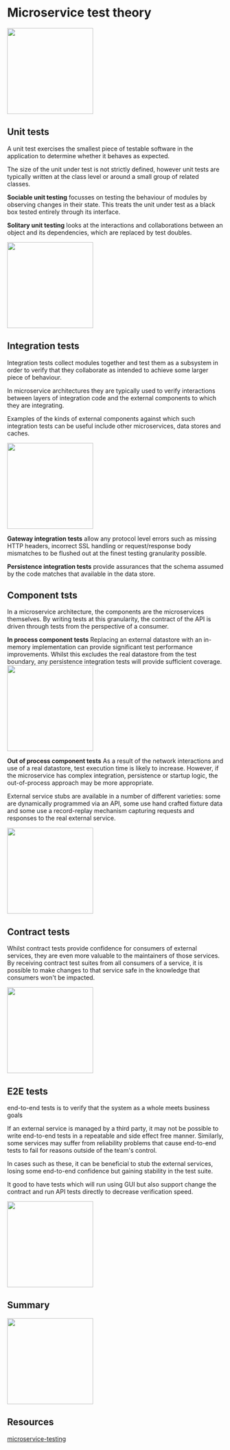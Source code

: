# Microservice test theory
<img src="https://github.com/khdevnet/testing/blob/main/docs/test-pyramid.png" width="200">

## Unit tests
A unit test exercises the smallest piece of testable software in the application to determine whether it behaves as expected.

The size of the unit under test is not strictly defined, however unit tests are typically written at the class level or around a small group of related classes. 

**Sociable unit testing** focusses on testing the behaviour of modules by observing changes in their state. This treats the unit under test as a black box tested entirely through its interface.

**Solitary unit testing** looks at the interactions and collaborations between an object and its dependencies, which are replaced by test doubles.

<img src="https://github.com/khdevnet/testing/blob/main/docs/unit-tests.png" width="200">

## Integration tests
Integration tests collect modules together and test them as a subsystem in order to verify that they collaborate as intended to achieve some larger piece of behaviour.

In microservice architectures they are typically used to verify interactions between layers of integration code and the external components to which they are integrating.

Examples of the kinds of external components against which such integration tests can be useful include other microservices, data stores and caches.

<img src="https://github.com/khdevnet/testing/blob/main/docs/integration-test-boundary.png" width="200">

**Gateway integration tests** allow any protocol level errors such as missing HTTP headers, incorrect SSL handling or request/response body mismatches to be flushed out at the finest testing granularity possible.

**Persistence integration tests** provide assurances that the schema assumed by the code matches that available in the data store.

## Component tsts
In a microservice architecture, the components are the microservices themselves. By writing tests at this granularity, the contract of the API is driven through tests from the perspective of a consumer.

**In process component tests**
Replacing an external datastore with an in-memory implementation can provide significant test performance improvements. Whilst this excludes the real datastore from the test boundary, any persistence integration tests will provide sufficient coverage.
<img src="https://github.com/khdevnet/testing/blob/main/docs/in-process-component-tests.png" width="200">

**Out of process component tests**
As a result of the network interactions and use of a real datastore, test execution time is likely to increase. However, if the microservice has complex integration, persistence or startup logic, the out-of-process approach may be more appropriate.

External service stubs are available in a number of different varieties: some are dynamically programmed via an API, some use hand crafted fixture data and some use a record-replay mechanism capturing requests and responses to the real external service.

<img src="https://github.com/khdevnet/testing/blob/main/docs/out-of-process-component-tests.png" width="200">

## Contract tests
Whilst contract tests provide confidence for consumers of external services, they are even more valuable to the maintainers of those services. By receiving contract test suites from all consumers of a service, it is possible to make changes to that service safe in the knowledge that consumers won't be impacted.

<img src="https://github.com/khdevnet/testing/blob/main/docs/contract-tests.png" width="200">

## E2E tests
end-to-end tests is to verify that the system as a whole meets business goals 

If an external service is managed by a third party, it may not be possible to write end-to-end tests in a repeatable and side effect free manner. Similarly, some services may suffer from reliability problems that cause end-to-end tests to fail for reasons outside of the team's control.

In cases such as these, it can be beneficial to stub the external services, losing some end-to-end confidence but gaining stability in the test suite.

It good to have tests which will run using GUI but also support change the contract and run API tests directly to decrease verification speed.

<img src="https://github.com/khdevnet/testing/blob/main/docs/e2e-tests.png" width="200">

## Summary
<img src="https://github.com/khdevnet/testing/blob/main/docs/all-kinds-of-tests.png" width="200">


## Resources
[microservice-testing](https://martinfowler.com/articles/microservice-testing/)
